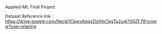 Applied-ML Final Project

Dataset Reference link : https://drive.google.com/file/d/1CkwxAgqvZlziHoCkgTp2u4j7S0ZF7tFo/view?usp=sharing
